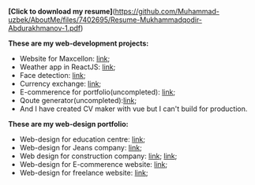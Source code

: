 **[Click to download my resume]**(https://github.com/Muhammad-uzbek/AboutMe/files/7402695/Resume-Mukhammadqodir-Abdurakhmanov-1.pdf)

**These are my web-development projects:**
- Website for Maxcellon: [link](https://www.maxcellon.uz/);
- Weather app in ReactJS: [link](https://ohibobo.netlify.app/);
- Face detection: [link](https://yuz-aniqla.netlify.app/);
- Currency exchange: [link](https://dollor-rassiskiy.netlify.app/);
- E-commerence for portfolio(uncompleted): [link](https://ilindim.netlify.app);
- Qoute generator(uncompleted):[link](https://iqtibos.netlify.app);
- And I have created CV maker with vue but I can't build for production.

**These are my web-design portfolio:**
- Web-design for education centre:     [link](https://www.figma.com/file/BtpnFjH6SXvDbNcmURAfss/Untitled?node-id=0%3A1);
- Web-design for Jeans company:        [link](https://www.figma.com/file/8VtI1DBy8yIC6AqsXnd5uQ/Untitled?node-id=0%3A1);
- Web design for construction company: [link](https://www.figma.com/file/2BbdiaJZ5TdvSZgiQ5AGoZ/Untitled?node-id=0%3A1);
                                       [link](https://www.figma.com/file/GgWYs0tNNryekViUQBnLbr/Untitled?node-id=1%3A2);
- Web-design for E-commerence website: [link](https://www.figma.com/file/oVidLHBM5X9CziOyoHt2Je/Untitled?node-id=0%3A1);
- Web-design for freelance website:    [link](https://www.figma.com/file/sRtngoLuMfJXqRbLuhz9tD/Untitled?node-id=1%3A2);
<!---
Muhammad-uzbek/Muhammad-uzbek is a ✨ special ✨ repository because its `README.md` (this file) appears on your GitHub profile.
You can click the Preview link to take a look at your changes.
--->
